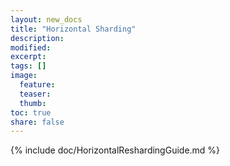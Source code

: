 ```yaml
---
layout: new_docs
title: "Horizontal Sharding"
description:
modified:
excerpt:
tags: []
image:
  feature:
  teaser:
  thumb:
toc: true
share: false
---
```


{% include doc/HorizontalReshardingGuide.md %}
